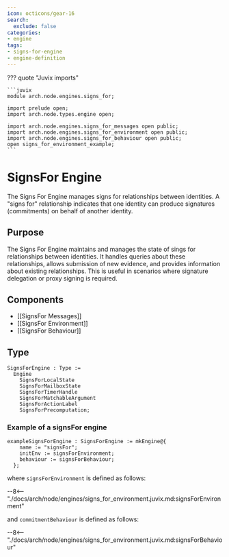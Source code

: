 ```yaml
---
icon: octicons/gear-16
search:
  exclude: false
categories:
- engine
tags:
- signs-for-engine
- engine-definition
---
```


??? quote "Juvix imports"

    ```juvix
    module arch.node.engines.signs_for;

    import prelude open;
    import arch.node.types.engine open;

    import arch.node.engines.signs_for_messages open public;
    import arch.node.engines.signs_for_environment open public;
    import arch.node.engines.signs_for_behaviour open public;
    open signs_for_environment_example;
    ```

# SignsFor Engine

The Signs For Engine manages signs for relationships between identities.
A "signs for" relationship indicates that one identity can produce signatures
(commitments) on behalf of another identity.

## Purpose

The Signs For Engine maintains and manages the state of sings for relationships between
identities. It handles queries about these relationships, allows submission of new
evidence, and provides information about existing relationships. This is useful in
scenarios where signature delegation or proxy signing is required.

## Components

- [[SignsFor Messages]]
- [[SignsFor Environment]]
- [[SignsFor Behaviour]]

## Type

<!-- --8<-- [start:SignsForEngine] -->
```juvix
SignsForEngine : Type :=
  Engine
    SignsForLocalState
    SignsForMailboxState
    SignsForTimerHandle
    SignsForMatchableArgument
    SignsForActionLabel
    SignsForPrecomputation;
```
<!-- --8<-- [end:SignsForEngine] -->

### Example of a signsFor engine

```juvix extract-module-statements
exampleSignsForEngine : SignsForEngine := mkEngine@{
    name := "signsFor";
    initEnv := signsForEnvironment;
    behaviour := signsForBehaviour;
  };
```

where `signsForEnvironment` is defined as follows:

--8<-- "./docs/arch/node/engines/signs_for_environment.juvix.md:signsForEnvironment"

and `commitmentBehaviour` is defined as follows:

--8<-- "./docs/arch/node/engines/signs_for_environment.juvix.md:signsForBehaviour"
